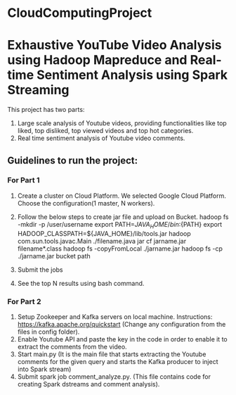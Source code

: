 # CloudComputingProject
# Exhaustive YouTube Video Analysis using Hadoop Mapreduce and Real-time Sentiment Analysis using Spark Streaming

This project has two parts:
1. Large scale analysis of Youtube videos, providing functionalities like top liked, top disliked, top viewed videos and top hot categories.
2. Real time sentiment analysis of Youtube video comments.

## Guidelines to run the project:
### For Part 1
1. Create a cluster on Cloud Platform. We selected Google Cloud Platform. Choose the configuration(1 master, N workers).
2. Follow the below steps to create jar file and upload on Bucket.
    hadoop fs -mkdir -p /user/username
    export PATH=${JAVA_HOME}/bin:${PATH}
    export HADOOP_CLASSPATH=${JAVA_HOME}/lib/tools.jar
    hadoop com.sun.tools.javac.Main ./filename.java
    jar cf jarname.jar filename*.class
    hadoop fs -copyFromLocal ./jarname.jar
    hadoop fs -cp ./jarname.jar bucket path

3. Submit the jobs
4. See the top N results using bash command.

### For Part 2
1. Setup Zookeeper and Kafka servers on local machine. Instructions: https://kafka.apache.org/quickstart (Change any configuration from the files in config folder). 
2. Enable Youtube API and paste the key in the code in order to enable it to extract the comments from the video.
2. Start main.py (It is the main file that starts extracting the Youtube comments for the given query and starts the Kafka producer to inject into Spark stream) 
3. Submit spark job comment_analyze.py. (This file contains code for creating Spark dstreams and comment analysis).
